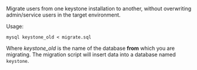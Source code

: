 Migrate users from one keystone installation to another, without
overwriting admin/service users in the target environment.

Usage:

    mysql keystone_old < migrate.sql

Where *keystone_old* is the name of the database **from** which you
are migrating.  The migration script will insert data into a database
named `keystone`.

